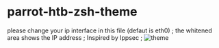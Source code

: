# parrot-htb-zsh-theme

please change your ip interface in this file (defaut is eth0) ;
the whitened area shows the IP address ;
Inspired by Ippsec ;
![theme](https://github.com/Lloyd-Leo/parrot-htb-zsh-theme/blob/main/theme.png)
